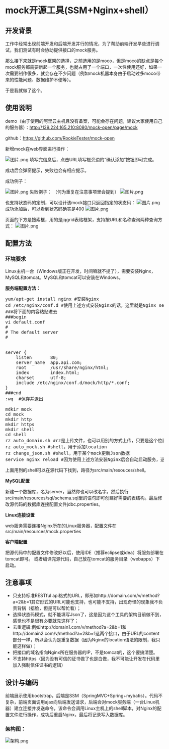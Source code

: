 # mock开源工具(SSM+Nginx+shell）

## 开发背景
工作中经常出现前端开发和后端开发并行的情况，为了帮助前端开发早些进行调试，我们测试有时会协助提供接口的mock服务。

那么接下来就是mock框架的选择，之前选用的是moco，但是moco的缺点是每个mock服务都需要新起一个服务，也就占用了一个端口，一次性使用还好，如果一次需要制作很多，就会存在不少问题（例如mock机器本身由于启动过多moco带来的性能问题、数据维护不便等）。

于是我就做了这个。

## 使用说明
demo（由于使用的阿里云主机且没有备案，可能会存在问题，建议大家使用自己的服务器）：http://139.224.165.210:8080/mock-open/page/mock

github：https://github.com/RookieTester/mock-open

新增mock在web界面进行操作：

![图片.png](http://upload-images.jianshu.io/upload_images/3071749-01d1887baa2b62d3.png?imageMogr2/auto-orient/strip%7CimageView2/2/w/1240)
填写完信息后，点击URL填写框旁边的“确认添加”按钮即可完成。

成功后会弹窗提示，失败也会有相应提示。

成功例子：

![图片.png](http://upload-images.jianshu.io/upload_images/3071749-d9599c48bd8bb38b.png?imageMogr2/auto-orient/strip%7CimageView2/2/w/1240)
失败例子：
（何为重复在注意事项里会提到）
![图片.png](http://upload-images.jianshu.io/upload_images/3071749-c5c971336f42b8a6.png?imageMogr2/auto-orient/strip%7CimageView2/2/w/1240)

也支持状态码的定制，可以设计该mock接口只返回指定的状态码：
![图片.png](http://upload-images.jianshu.io/upload_images/3071749-f2f0e7ce9638250e.png?imageMogr2/auto-orient/strip%7CimageView2/2/w/1240)
成功添加后，可以看到状态码确实是400
![图片.png](http://upload-images.jianshu.io/upload_images/3071749-cb4f3d3577817d77.png?imageMogr2/auto-orient/strip%7CimageView2/2/w/1240)

页面的下方是搜索框，用的是jqgrid表格框架，支持按URL和名称查询两种查询方式：
![图片.png](http://upload-images.jianshu.io/upload_images/3071749-80626a7babbf543e.png?imageMogr2/auto-orient/strip%7CimageView2/2/w/1240)

## 配置方法
### 环境要求
Linux主机一台（Windows版正在开发，时间嘛就不提了），需要安装Nginx，MySQL和tomcat。MySQL和tomcat可以安装在Windows。

**服务端配置方法：**
<pre>
yum/apt-get install nginx #安装Nginx
cd /etc/nginx/conf.d #使用上述方式安装Nginx的话，这里就是Nginx server模块的配置文件目录
###将下面的内容粘贴进去
###begin
vi default.conf
#
# The default server
#


server {
    listen       80;
    server_name  app.api.com;
    root         /usr/share/nginx/html;
    index        index.html;
    charset      utf-8;
    include /etc/nginx/conf.d/mock/http/*.conf;
}
###end
:wq  #保存并退出

mdkir mock
cd mock
mkdir http
mkdir https
mkdir shell
cd shell
rz auto_domain.sh #rz是上传文件，也可以用别的方式上传，只要是这个位置就行。shell，用于添加虚拟域名
rz auto_mock.sh #shell，用于添加location
rz change_json.sh #shell，用于某个mock更新Json数据
service nginx reload #因为使用上述方法安装Nginx后会自动启动服务，这里只需要reload一下服务即可
</pre>

上面用到的shell可以在源代码下找到，路径为src/main/resouces/shell。

**MySQL配置**

新建一个数据库，名为server，当然你也可以改名字。然后执行src/main/resources/sql/schema.sql里的语句即可创建好需要的表结构。最后修改源代码的数据库连接配置文件jdbc.properties。

**Linux连接设置**

web服务需要连接Nginx所在的Linux服务器，配置文件在src/main/resources/mock.properties

**客户端配置**

把源代码中的配置文件修改好以后，使用IDE（推荐eclipse或idea）将服务部署在tomcat即可。
或者编译完源代码，自己放在tomcat的服务目录（webapps）下启动。

## 注意事项

- 只支持标准RESTful api格式的URL，即形如http://domain.com/v/method?a=2&b=1其它形式的URL可能也支持，也可能不支持，出现奇怪的现象我不负责背锅（捂脸，但是可以帮忙看）；
- 选择状态码模式，就不能填写Json了，这是因为这个工具的架构目前做不到，感觉也不是很有必要就先这样了；
- 去重逻辑:例如http://domain1.com/v/method?a=2&b=1和http://domain2.com/v/method?a=2&b=1这两个接口，由于URL的content部分一样，所以会认为是重复数据（因为Nginx的location语法的限制，我只能这样做）；
- 把接口的域名指向Nginx所在服务器的IP，不是tomcat的，这个要搞清楚。
- 不支持https（因为没有可信的证书做了也是白做，我不可能让开发在代码里加入强制信任证书的逻辑）


## 设计与编码
前端展示使用bootstrap，后端是SSM（SpringMVC+Spring+mybatis）。代码不复杂，前端页面调用ajax向后端发送请求，后端会对mock服务端（一台Linux机器）建立连接并发送命令，该命令会调用Linux主机上的shell脚本，对Nginx的配置文件进行操作，成功后重启Nginx，最后将记录写入数据库。

### **架构图：**
![架构.png](http://upload-images.jianshu.io/upload_images/3071749-4dc83f5dd8519e68.png?imageMogr2/auto-orient/strip%7CimageView2/2/w/1240)